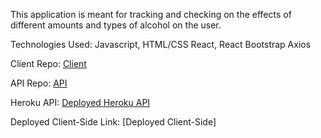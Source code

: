 This application is meant for tracking and checking on the effects of different
amounts and types of alcohol on the user.

Technologies Used: 
Javascript, HTML/CSS
React, React Bootstrap
Axios

Client Repo: [Client](https://github.com/AlexKJones/drink-night-new-client)

API Repo: [API](https://github.com/AlexKJones/drink-night-new-api)

Heroku API: [Deployed Heroku API](https://dashboard.heroku.com/apps/drink-night)

Deployed Client-Side Link: [Deployed Client-Side]
